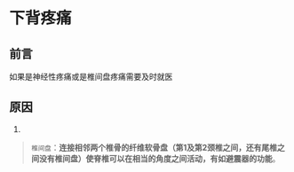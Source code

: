 # 下背疼痛
## 前言
如果是神经性疼痛或是椎间盘疼痛需要及时就医
##  原因
1. 


















> `椎间盘`：**连接相邻两个椎骨的纤维软骨盘（第1及第2颈椎之间，还有尾椎之间没有椎间盘）使脊椎可以在相当的角度之间活动，有如避震器的功能**。